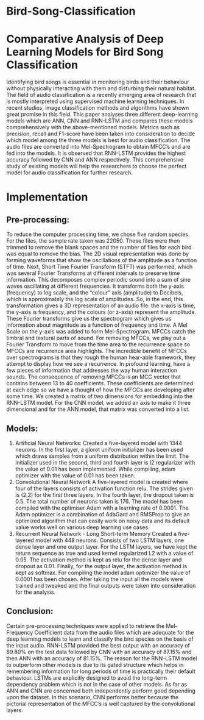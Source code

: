 # Bird-Song-Classification

# Comparative Analysis of Deep Learning Models for Bird Song Classification

Identifying bird songs is essential in monitoring birds and their behaviour without physically interacting with them and disturbing their natural habitat. The field of audio classification is a recently emerging area of research that is mostly interpreted using supervised machine learning techniques. In recent studies, image classification methods and algorithms have shown great promise in this field. This paper analyses three different deep-learning models which are ANN, CNN and RNN-LSTM and compares these models comprehensively with the above-mentioned models. Metrics such as precision, recall and F1-score have been taken into consideration to decide which model among the three models is best for audio classification. The audio files are converted into Mel-Spectrogram to obtain MFCC’s and are fed into the models. It is observed that RNN-LSTM provides the highest accuracy followed by CNN and ANN respectively. This comprehensive study of existing models will help the researchers to choose the perfect model for audio classification for further research.

# Implementation

## Pre-processing:
To reduce the computer processing time, we chose five random species. For the files, the sample rate taken was 22050. These files were then trimmed to remove the blank spaces and the number of files for each bird was equal to remove the bias. The 2D visual representation was done by forming waveforms that show the oscillations of the amplitude as a function of time. Next, Short Time Fourier Transform (STFT) was performed, which was several Fourier Transforms at different intervals to preserve time information. This decomposes complex periodic sound into a sum of sine waves oscillating at different frequencies. It transforms both the y-axis (frequency) to log scale, and the “colour” axis (amplitude) to Decibels, which is approximately the log scale of amplitudes. So, in the end, this transformation gives a 3D representation of an audio file: the x-axis is time, the y-axis is frequency, and the colours (or z-axis) represent the amplitude. These Fourier transforms give us the spectrogram which gives us information about magnitude as a function of frequency and time. A Mel Scale on the y-axis was added to form Mel-Spectrogram. MFCCs catch the timbral and textural parts of sound. For removing MFCCs, we play out a Fourier Transform to move from the time area to the recurrence space so MFCCs are recurrence area highlights. The incredible benefit of MFCCs over spectrograms is that they rough the human hear-able framework, they attempt to display how we see a recurrence. In profound learning, have a few pieces of information that addresses the way human interaction sounds. The consequence of removing MFCCs is an MCC vector that contains between 13 to 40 coefficients. These coefficients are determined at each edge so we have a thought of how the MFCCs are developing after some time. We created a matrix of two dimensions for embedding into the RNN-LSTM model. For the CNN model, we added an axis to make it three dimensional and for the ANN model, that matrix was converted into a list.

## Models: 

1. Artificial Neural Networks: 
Created a five-layered model with 1344 neurons. In the first layer, a glorot uniform initializer has been used which draws samples from a uniform distribution within the limit. The initializer used in the second, third and fourth layer is l2 regularizer with the value of 0.01 has been implemented. While compiling, adam optimizer with the value of 0.01 has been taken.
2. Convolutional Neural Network
A five-layered model is created where four of the layers consists of activation function relu. The strides given is (2,2) for the first three layers. In the fourth layer, the dropout taken is 0.5. The total number of neurons taken is 176. The model has been compiled with the optimiser Adam with a learning rate of 0.0001. The Adam optimizer is a combination of AdaGard and RMSProp to give an optimized algorithm that can easily work on noisy data and its default value works well on various deep learning use cases.
3. Recurrent Neural Network - Long Short-term Memory
Created a five-layered model with 448 neurons. Consists of two LSTM layers, one dense layer and one output layer. For the LSTM layers, we have kept the return sequence as true and used kernel regularized L2 with a value of 0.05. The activation method is kept as relu for the dense layer and dropout as 0.01. Finally, for the output layer, the activation method is kept as softmax. For compiling the model adam optimizer the value of 0.0001 has been chosen.
After taking the input all the models were trained and tweaked and the final outputs were taken into consideration for the analysis.

## Conclusion: 
Certain pre-processing techniques were applied to retrieve the Mel-Frequency Coefficient data from the audio files which are adequate for the deep learning models to learn and classify the bird species on the basis of the input audio. RNN-LSTM provided the best output with an accuracy of 89.80% on the test data followed by CNN with an accuracy of 87.15% and then ANN with an accuracy of 81.15%. The reason for the RNN-LSTM model to outperform other models is due to its gated structure which helps in remembering information for long periods of time is practically their default behaviour. LSTMs are explicitly designed to avoid the long-term dependency problem which is not in the case of other models. As far as ANN and CNN are concerned both independently perform good depending upon the dataset. In this scenario, CNN performs better because the pictorial representation of the MFCC’s is well captured by the convolutional layers.

